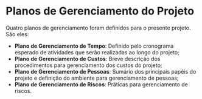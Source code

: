 # Planos de Gerenciamento do Projeto

Quatro planos de gerenciamento foram definidos para o presente projeto. São eles:

* **Plano de Gerenciamento de Tempo**: Definido pelo cronograma esperado de atividades que serão realizadas ao longo do projeto;
* **Plano de Gerenciamento de Custos**: Breve descrição dos procedimentos para gerenciamento dos custos do projeto;
* **Plano de Gerenciamento de Pessoas**: Sumário dos principais papéis do projeto e definição do ambiente para gerenciamento de pessoas;
* **Plano de Gerenciamento de Riscos**: Práticas para gerenciamento de riscos.
